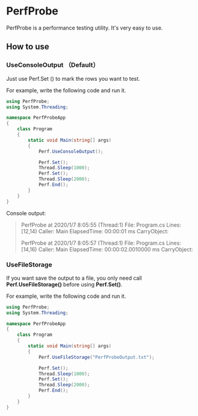 # PerfProbe

PerfProbe is a performance testing utility. It's very easy to use.



## How to use

### UseConsoleOutput （Default）

Just use Perf.Set () to mark the rows you want to test.

For example, write the following code and run it.

```c#
using PerfProbe;
using System.Threading;

namespace PerfProbeApp
{
    class Program
    {
        static void Main(string[] args)
        {
            Perf.UseConsoleOutput();

            Perf.Set();
            Thread.Sleep(1000);
            Perf.Set();
            Thread.Sleep(2000);
            Perf.End();
        }
    }
}
```

Console output:

> PerfProbe       at  2020/1/7 8:05:55    (Thread:1)
>   File: Program.cs      Lines:[12,14)
>   Caller:       Main    ElapsedTime:    00:00:01 ms
>   CarryObject:
>
> PerfProbe       at  2020/1/7 8:05:57    (Thread:1)
>   File: Program.cs      Lines:[14,16)
>   Caller:       Main    ElapsedTime:    00:00:02.0010000 ms
>   CarryObject:



### UseFileStorage

If you want save the output to a file, you only need call **Perf.UseFileStorage()** before using **Perf.Set()**.

For example, write the following code and run it.

```c#
using PerfProbe;
using System.Threading;

namespace PerfProbeApp
{
    class Program
    {
        static void Main(string[] args)
        {
            Perf.UseFileStorage("PerfProbeOutput.txt");

            Perf.Set();
            Thread.Sleep(1000);
            Perf.Set();
            Thread.Sleep(2000);
            Perf.End();
        }
    }
}
```

